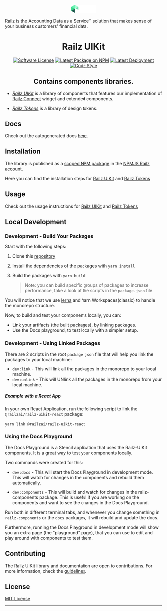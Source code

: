 <p align="center">
  <a href="https://railz.ai/" rel="noopener" target="_blank"><img width="80" src="packages/docs/src/assets/railz-logo-white.svg" alt="Railz logo"></a>
</p>

Railz is the Accounting Data as a Service™ solution that makes sense of your business customers' financial data.

<h1 align="center">Railz UIKit</h1>

<p align="center">
  <a href="https://github.com/railz-ai/railz-uikit/blob/master/LICENSE"><img src="https://img.shields.io/npm/l/@railzai/railz-uikit" alt="Software License"/></a>
  <a href="https://www.npmjs.com/package/@railzai/railz-uikit"><img src="https://img.shields.io/npm/v/@railzai/railz-uikit/latest.svg" alt="Latest Package on NPM"/></a>
  <a href="https://github.com/railz-ai/railz-uikit/actions/workflows/publish.yml"><img src="https://github.com/railz-ai/railz-uikit/actions/workflows/publish.yml/badge.svg" alt="Latest Deployment"/></a>
  <a href="https://stenciljs.com/docs/style-guide">
          <img src="https://img.shields.io/badge/code_style-stencil/stylelint/prettier-5851ff.svg?style=flat-square" alt="Code Style" />
      </a>
</p>
<h2 align="center">Contains components libraries.</h2>

- [_Railz UIKit_](https://github.com/railz-ai/railz-uikit/design-components) is a library of components that features our implementation of [Railz Connect](https://railz.ai/product/connect) widget and extended components.

- [_Railz Tokens_](https://github.com/railz-ai/railz-uikit/design-tokens) is a library of design tokens.

## Docs
Check out the autogenerated docs [here](https://railz-ai.github.io/railz-uikit/).

## Installation

The library is published as a [scoped NPM package](https://docs.npmjs.com/misc/scope) in
the [NPMJS Railz account](https://www.npmjs.com/org/railzai).

Here you can find the installation steps for [Railz UIKit](./design-components/INSTALLATION.md) and [Railz Tokens](./design-tokens/INSTALLATION.md)

## Usage

Check out the usage instructions for [Railz UIKit](./design-components/USAGE.md) and  [Railz Tokens](./design-tokens/USAGE.md)

## Local Development

### Development - Build Your Packages


Start with the following steps:

1. Clone this [repository](https://github.com/railz-ai/railz-uikit.git)
2. Install the dependencies of the packages with `yarn install`
3. Build the packages with `yarn build`

   > Note: you can build specific groups of packages to increase performance, take a look at the scripts in the `package.json` file.
   
You will notice that we use [lerna](https://github.com/lerna/lerna) and Yarn Workspaces(classic) to handle the monorepo structure.

Now, to build and test your components locally, you can:
 - Link your artifacts (the built packages), by linking packages.
 - Use the Docs playground, to test locally with a simpler setup.
   
### Development - Using Linked Packages

There are 2 scripts in the root `package.json` file that will help you link the packages to your local machine:

- `dev:link` - This will link all the packages in the monorepo to your local machine.
- `dev:unlink` - This will UNlink all the packages in the monorepo from your local machine.

##### Example with a React App

In your own React Application, run the following script to link the `@railzai/railz-uikit-react` package: 

`yarn link @railzai/railz-uikit-react`

### Using the Docs Playground

The Docs Playground is a Stencil application that uses the Railz-UIKit components. It is a great way to test your components locally.

Two commands were created for this:

- `dev:docs` - This will start the Docs Playground in development mode. This will watch for changes in the components and rebuild them automatically.

- `dev:components` - This will build and watch for changes in the railz-components package. This is useful if you are working on the components and want to see the changes in the Docs Playground.

Run both in different terminal tabs, and whenever you change something in `railz-components` or the `docs` packages, it will rebuild and update the docs.

Furthermore, running the Docs Playground in development mode will show you an extra page (the "playground" page), that you can use to edit and play around with components to test them.

## Contributing

The Railz UIKit library and documentation are open to contributions. For more information, check
the [guidelines](./CONTRIBUTING.md).

## License

[MIT License](./LICENSE)

---
